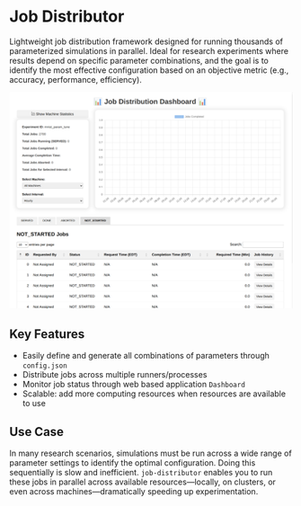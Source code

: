 # Job Distributor
Lightweight job distribution framework designed for running thousands of parameterized simulations in parallel. Ideal for research experiments where results depend on specific parameter combinations, and the goal is to identify the most effective configuration based on an objective metric (e.g., accuracy, performance, efficiency).

![Dashboard Preview](img/dashboard.png)

## Key Features

- Easily define and generate all combinations of parameters through `config.json`
- Distribute jobs across multiple runners/processes 
- Monitor job status through web based application `Dashboard`
- Scalable: add more computing resources when resources are available to use

## Use Case

In many research scenarios, simulations must be run across a wide range of parameter settings to identify the optimal configuration. Doing this sequentially is slow and inefficient. `job-distributor` enables you to run these jobs in parallel across available resources—locally, on clusters, or even across machines—dramatically speeding up experimentation.
